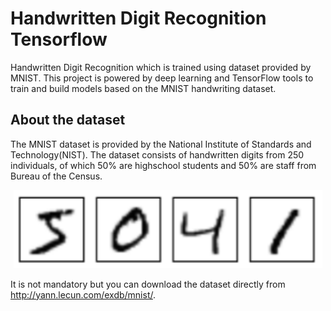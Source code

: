 # Handwritten Digit Recognition Tensorflow

Handwritten Digit Recognition which is trained using dataset provided by MNIST. This project is powered by deep learning and TensorFlow tools to train and build models based
on the MNIST handwriting dataset.

## About the dataset

The MNIST dataset is provided by the National Institute of Standards and Technology(NIST). The dataset consists of handwritten digits from 250 individuals, of which 50% are highschool students and 50% are staff from Bureau of the Census. <br>

<p align="center">
  <img src="https://raw.githubusercontent.com/kevinadhiguna/handwritten-digit-recognition-tensorflow/master/illustration/illustration.png" alt="dataset-illustration" />
</p>

It is not mandatory but you can download the dataset directly from http://yann.lecun.com/exdb/mnist/.
